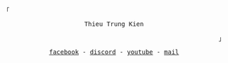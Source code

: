 <p align='left'><samp>「</samp></p>
<p align="center"><samp>Thieu Trung Kien</samp></p>
<p align='right'><samp>」</samp></p>

<div align="center">
  <p>
    <samp>
    <a href="https://facebook.com/ThieuTrungKi3n">facebook</a> - 
    <a href="https://discord.gg/fxeSRbVfkK">discord</a> - 
    <a href="https://www.youtube.com/channel/UCYNO8G3HKBQtDMKxn_7-bCw">youtube</a> - 
    <a href="mailto:ttk.trungkien333@gmail.com">mail</a>
    </samp>
  </p>
